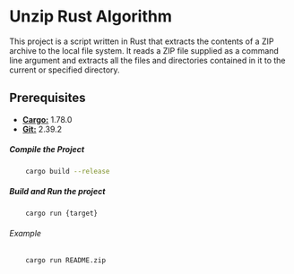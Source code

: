 # Unzip Rust Algorithm

This project is a script written in Rust that extracts the contents of a ZIP archive to the local file system. It reads a ZIP file supplied as a command line argument and extracts all the files and directories contained in it to the current or specified directory.


## Prerequisites
<ul>
    <li><b><a href="https://maven.apache.org/download.cgi">Cargo:</a></b> 1.78.0</li>
    <li><b><a href="https://www.git-scm.com/downloads">Git:</a></b> 2.39.2</li>
</ul>

##### Compile the Project

```bash
    cargo build --release
```

##### Build and Run the project

```bash
    cargo run {target} 
```

###### Example 

```bash
    cargo run README.zip
```